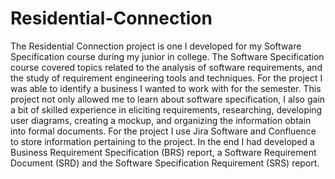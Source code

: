 # Residential-Connection
The Residential Connection project is one I developed for my Software Specification course during my junior in college. The Software Specification course covered topics related to the analysis of software requirements, and the study of requirement engineering tools and techniques. For the project I was able to identify a business I wanted to work with for the semester. This project not only allowed me to learn about software specification, I also gain a bit of skilled experience in eliciting requirements, researching, developing user diagrams, creating a mockup, and organizing the information obtain into formal documents. For the project I use Jira Software and Confluence to store information pertaining to the project. In the end I had developed a Business Requirement Specification (BRS) report, a Software Requirement Document (SRD) and the Software Specification Requirement (SRS) report.
